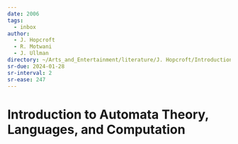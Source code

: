 ```yaml
---
date: 2006
tags:
  - inbox
author:
  - J. Hopcroft
  - R. Motwani
  - J. Ullman
directory: ~/Arts_and_Entertainment/literature/J. Hopcroft/Introduction to Automata Theory, Languages, and Computation (2380)/
sr-due: 2024-01-28
sr-interval: 2
sr-ease: 247
---
```


# Introduction to Automata Theory, Languages, and Computation

